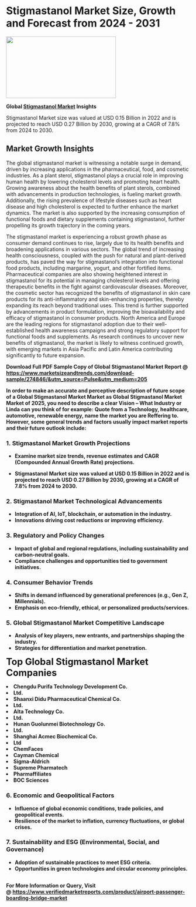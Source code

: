 <H1>Stigmastanol Market Size, Growth and Forecast from 2024 - 2031</H1><img class="aligncenter size-medium wp-image-584254" src="https://thirdeyenews.in/wp-content/uploads/2024/09/Global-Market-Research-300x168.jpeg" alt="" width="300" height="168" /><p><strong>Global&nbsp;<a href="https://www.marketsizeandtrends.com/download-sample/274846/&amp;utm_source=Pulse&amp;utm_medium=205">Stigmastanol Market</a> Insights</strong></p><p>Stigmastanol Market size was valued at USD 0.15 Billion in 2022 and is projected to reach USD 0.27 Billion by 2030, growing at a CAGR of 7.8% from 2024 to 2030.</p><p><h2>Market Growth Insights</h2> <p>The global stigmastanol market is witnessing a notable surge in demand, driven by increasing applications in the pharmaceutical, food, and cosmetic industries. As a plant sterol, stigmastanol plays a crucial role in improving human health by lowering cholesterol levels and promoting heart health. Growing awareness about the health benefits of plant sterols, combined with advancements in production technologies, is fueling market growth. Additionally, the rising prevalence of lifestyle diseases such as heart disease and high cholesterol is expected to further enhance the market dynamics. The market is also supported by the increasing consumption of functional foods and dietary supplements containing stigmastanol, further propelling its growth trajectory in the coming years.</p> <p><strong></strong></p> <p>The stigmastanol market is experiencing a robust growth phase as consumer demand continues to rise, largely due to its health benefits and broadening applications in various sectors. The global trend of increasing health consciousness, coupled with the push for natural and plant-derived products, has paved the way for stigmastanol’s integration into functional food products, including margarine, yogurt, and other fortified items. Pharmaceutical companies are also showing heightened interest in stigmastanol for its potential in managing cholesterol levels and offering therapeutic benefits in the fight against cardiovascular diseases. Moreover, the cosmetic sector has recognized the benefits of stigmastanol in skin care products for its anti-inflammatory and skin-enhancing properties, thereby expanding its reach beyond traditional uses. This trend is further supported by advancements in product formulation, improving the bioavailability and efficacy of stigmastanol in consumer products. North America and Europe are the leading regions for stigmastanol adoption due to their well-established health awareness campaigns and strong regulatory support for functional foods and supplements. As research continues to uncover new benefits of stigmastanol, the market is likely to witness continued growth, with emerging markets in Asia Pacific and Latin America contributing significantly to future expansion.</p> <p><strong></p><p><span class=""><strong>Download Full PDF Sample Copy of Global Stigmastanol Market Report</strong> @ <a href="https://www.marketsizeandtrends.com/download-sample/274846/&amp;utm_source=Pulse&amp;utm_medium=205" target="_blank">https://www.marketsizeandtrends.com/download-sample/274846/&amp;utm_source=Pulse&amp;utm_medium=205</a></span></p><p>In order to make an accurate and perceptive description of future scope of a Global&nbsp;Stigmastanol Market Market as Global&nbsp;Stigmastanol Market Market of 2025, you need to describe a clear Vision &ndash; What Industry or Linda can you think of for example: Quote from a Technology, healthcare, automotive, renewable energy, name the market you are Reffering to. However, some general trends and factors usually impact market reports and their future outlook include:</p><h3>1.&nbsp;<strong>Stigmastanol Market Growth Projections</strong></h3><ul><li>Examine market size trends, revenue estimates and CAGR (Compounded Annual Growth Rate) projections.</li><li><p>Stigmastanol Market size was valued at USD 0.15 Billion in 2022 and is projected to reach USD 0.27 Billion by 2030, growing at a CAGR of 7.8% from 2024 to 2030.</p></li></ul><h3>2.&nbsp;<strong>Stigmastanol Market Technological Advancements</strong></h3><ul><li>Integration of AI, IoT, blockchain, or automation in the industry.</li><li>Innovations driving cost reductions or improving efficiency.</li></ul><h3>3.&nbsp;<strong>Regulatory and Policy Changes</strong></h3><ul><li>Impact of global and regional regulations, including sustainability and carbon-neutral goals.</li><li>Compliance challenges and opportunities tied to government initiatives.</li></ul><h3>4.&nbsp;<strong>Consumer Behavior Trends</strong></h3><ul><li>Shifts in demand influenced by generational preferences (e.g., Gen Z, Millennials).</li><li>Emphasis on eco-friendly, ethical, or personalized products/services.</li></ul><h3>5.&nbsp;<strong>Global Stigmastanol Market Competitive Landscape</strong></h3><ul><li>Analysis of key players, new entrants, and partnerships shaping the industry.</li><li>Strategies for differentiation and market penetration.</li></ul><p data-pm-slice="1 1 []"><span style="color: inherit; font-family: inherit; font-size: 25px;">Top Global Stigmastanol Market Companies</span></p><div class="" data-test-id=""><p><li>Chengdu Purifa Technology Development Co.</li><li> Ltd.</li><li> Shaanxi Didu Pharmaceutical Chemical Co.</li><li> Ltd.</li><li> Alta Technology Co.</li><li> Ltd.</li><li> Hunan Guolunmei Biotechnology Co.</li><li> Ltd.</li><li> Shanghai Acmec Biochemical Co.</li><li> Ltd</li><li> ChemFaces</li><li> Cayman Chemical</li><li> Sigma-Aldrich</li><li> Supreme Pharmatech</li><li> Pharmaffiliates</li><li> BOC Sciences</li></p></div><h3>6.&nbsp;<strong>Economic and Geopolitical Factors</strong></h3><ul><li>Influence of global economic conditions, trade policies, and geopolitical events.</li><li>Resilience of the market to inflation, currency fluctuations, or global crises.</li></ul><h3>7.&nbsp;<strong>Sustainability and ESG (Environmental, Social, and Governance)</strong></h3><ul><li>Adoption of sustainable practices to meet ESG criteria.</li><li>Opportunities in green technologies and circular economy principles.</li></ul><h2><strong style="font-size: 14px;">For More Information or Query, Visit @&nbsp;</strong><a style="background-color: #ffffff; font-size: 14px;" href="https://www.marketsizeandtrends.com/report/stigmastanol-market/" target="_blank">https://www.verifiedmarketreports.com/product/airport-passenger-boarding-bridge-market</a></h2>
